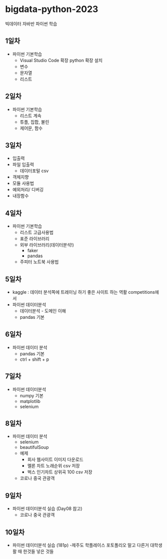 # bigdata-python-2023
빅데이터 자바반 파이썬 학습

## 1일차
- 파이썬 기본학습
    - Visual Studio Code 확장 python 확장 설치
    - 변수
    - 문자열
    - 리스트 

## 2일차
- 파이썬 기본학습
    - 리스트 계속
    - 튜플, 집합, 불린
    - 제어문, 함수

## 3일차
- 입출력
- 파일 입출력
    - 데이터포털 csv
- 객체지향
- 모듈 사용법
- 예외처리/ 디버깅
- 내장함수
    
## 4일차
- 파이썬 기본학습
    - 리스트 고급사용법
    - 표준 라이브러리
    - 외부 라이브러리(데이터분석!)
        - faker
        - pandas
    - 주피터 노트북 사용법

## 5일차
- kaggle : 데이터 분석쪽에 트레이닝 하기 좋은 사이트 하는 역활 competitions에서
- 파이썬 데이터분석
    - 데이터분석 - 도메인 이해
    - pandas 기본

## 6일차
- 파이썬 데이터 분석
    - pandas 기본
    - ctrl + shift + p 

## 7일차
- 파이썬 데이터분석
    - numpy 기본
    - matplotlib
    - selenium

## 8일차
- 파이썬 데이터 분석
    - selenium
    - beautifulSoup
    - 예제
        - 회사 웹사이트 이미지 다운로드
        - 멜론 차트 노래순위 csv 저장
        - 벅스 인기차트 상위곡 100 csv 저장
    - 코로나 중국 관광객

## 9일차
- 파이썬 데이터분석 실습 (Day08 참고)
    - 코로나 중국 관광객 

## 10일차
- 파이썬 데이터분석 실습 (181p)
    -제주도 학플레이스
    포토폴리오 말고 다른거 대학생활 때 한것들 넣은 것들

